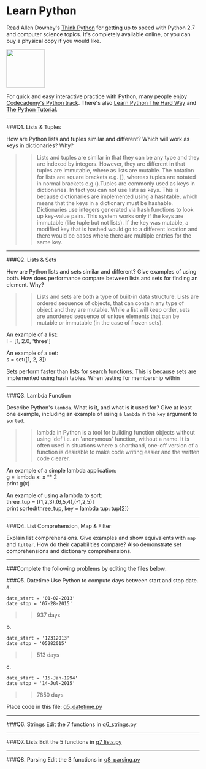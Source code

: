 # Learn Python

Read Allen Downey's [Think Python](http://www.greenteapress.com/thinkpython/) for getting up to speed with Python 2.7 and computer science topics. It's completely available online, or you can buy a physical copy if you would like.

<a href="http://www.greenteapress.com/thinkpython/"><img src="img/think_python.png" style="width: 100px;" target="_blank"></a>

For quick and easy interactive practice with Python, many people enjoy [Codecademy's Python track](http://www.codecademy.com/en/tracks/python). There's also [Learn Python The Hard Way](http://learnpythonthehardway.org/book/) and [The Python Tutorial](https://docs.python.org/2/tutorial/).

---

###Q1. Lists &amp; Tuples

How are Python lists and tuples similar and different? Which will work as keys in dictionaries? Why?

>> Lists and tuples are similar in that they can be any type and they are indexed by integers. However, they are different in that tuples are immutable, where as lists are mutable. The notation for lists are square brackets e.g. [], whereas tuples are notated in normal brackets e.g.().Tuples are commonly used as keys in dictionaries. In fact you can not use lists as keys. This is because dictionaries are implemented using a hashtable, which means that the keys in a dictionary must be hashable. Dictionaries use integers generated via hash functions to look up key-value pairs. This system works only if the keys are immutable (like tuple but not lists). If the key was mutable, a modified key that is hashed would go to a different location and there would be cases where there are multiple entries for the same key.

---

###Q2. Lists &amp; Sets

How are Python lists and sets similar and different? Give examples of using both. How does performance compare between lists and sets for finding an element. Why?

>>Lists and sets are both a type of built-in data structure. Lists are ordered sequence of objects, that can contain any type of object and they are mutable.  While a list will keep order, sets are unordered sequence of unique elements that can be mutable or immutable (in the case of frozen sets).      

An example of a list:   
l = [1, 2.0, 'three']    

An example of a set:    
s = set([1, 2, 3])      	

Sets perform faster than lists for search functions. This is because sets are implemented using hash tables. When testing for membership within 

---

###Q3. Lambda Function

Describe Python's `lambda`. What is it, and what is it used for? Give at least one example, including an example of using a `lambda` in the `key` argument to `sorted`.

>>lambda in Python is a tool for building function objects without using 'def'i.e. an 'anonymous' function, without a name. It is often used in situations where a shorthand, one-off version of a function is desirable to make code writing easier and the written code clearer.    

An example of a simple lambda application:      
g = lambda x: x ** 2    
print g(x)  
      
An example of using a lambda to sort:     
three_tup = [(1,2,3),(6,5,4),(-1,2,5)]    
print sorted(three_tup, key = lambda tup: tup[2])     

---

###Q4. List Comprehension, Map &amp; Filter

Explain list comprehensions. Give examples and show equivalents with `map` and `filter`. How do their capabilities compare? Also demonstrate set comprehensions and dictionary comprehensions.

---

###Complete the following problems by editing the files below:

###Q5. Datetime
Use Python to compute days between start and stop date.   
a.  

```
date_start = '01-02-2013'    
date_stop = '07-28-2015'
```

>> 937 days	

b.  
```
date_start = '12312013'  
date_stop = '05282015'  
```

>> 513 days

c.  
```
date_start = '15-Jan-1994'      
date_stop = '14-Jul-2015'  
```

>> 7850 days

Place code in this file: [q5_datetime.py](python/q5_datetime.py)

---

###Q6. Strings
Edit the 7 functions in [q6_strings.py](python/q6_strings.py)

---

###Q7. Lists
Edit the 5 functions in [q7_lists.py](python/q7_lists.py)

---

###Q8. Parsing
Edit the 3 functions in [q8_parsing.py](python/q8_parsing.py)






